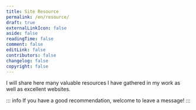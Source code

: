 ```yaml
---
title: Site Resource
permalink: /en/resource/
draft: true
externalLinkIcon: false
aside: false
readingTime: false
comment: false
editLink: false
contributors: false
changelog: false
copyright: false
---
```

I will share here many valuable resources I have gathered in my work as well as excellent websites.

::: info If you have a good recommendation, welcome to leave a message!
:::


<LinkCard icon="cil:text-size" title="Textual Material" href="/en/resource/textual-material/" />